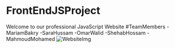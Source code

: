 # FrontEndJSProject
Welcome to our professional JavaScript Website
#TeamMembers
-MariamBakry
-SaraHussam
-OmarWalid
-ShehabHossam
-MahmoudMohamed
![WebsiteImg](https://lform.com/cms/resources/media/2021/01/lform_javascript_blog_header_image-1184x694.jpg)
